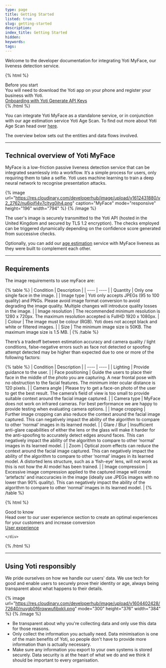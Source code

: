```yaml
---
type: page
title: Getting Started
listed: true
slug: getting-started
description: 
index_title: Getting Started
hidden: 
keywords: 
tags: 
---
```


Welcome to the developer documentation for integrating Yoti MyFace, our liveness detection service.

{% html %}
<div class="alert-BYS">
   <div class="alert-title" id="BYS">
      Before you start
   </div>
   <div class="alert-text" >
      You will need to download the Yoti app on your phone and register your business with Yoti.
   </div>
   <div class="alert-links"> 
      <a  target="_self" href="https://developers.yoti.com/yoti/getting-started-hub"> Onboarding with Yoti </a>
      <a  target="_self" href="https://developers.yoti.com/yoti/generating-the-api-keys-hub"> Generate API Keys </a> 
   </div>
</div>
{% /html %}

You can integrate Yoti MyFace as a standalone service, or in conjunction with our age estimation service Yoti Age Scan.  To find out more about Yoti Age Scan head over [here](https://developers.yoti.com/yoti-age-scan). 

The overview below sets out the entities and data flows involved. 

---

## Technical overview of Yoti MyFace

MyFace is a low-friction passive liveness detection service that can be integrated seamlessly into a workflow. It’s a simple process for users, only requiring them to take a selfie. Yoti uses machine learning to train a deep neural network to recognise presentation attacks.

{% image url="https://res.cloudinary.com/developerhub/image/upload/v1612431880/v2_2762/nu6iojfl4v7cltyg0ih4.png" caption="MyFace" mode="responsive" height="196" width="794" %}
{% /image %}

The user's image is securely transmitted to the Yoti API (hosted in the United Kingdom and secured by TLS 1.2 encryption). The checks employed can be triggered dynamically depending on the confidence score generated from successive checks.

Optionally, you can add our [age estimation](https://developers.yoti.com/yoti-age-scan/getting-started) service with MyFace liveness as they were built to complement each other.

---

## Requirements

The image requirements to use myFace are:

{% table %}
| Condition | Description | 
| ---- | ---- | 
| Quantity | Only one single face in the image. | 
| Image type | Yoti only accepts JPEGs (95 to 100 quality) and PNGs. Please avoid image format conversion to avoid degrading the image quality. Multiple changes will introduce quality losses in the image. | 
| Image resolution | The recommended minimum resolution is 1280 x 720px. The maximum resolution accepted is FullHD 1920 x 1080px. | 
| Colour | The image must be colour (RGB). Yoti does not accept black and white or filtered images. | 
| Size | The minimum image size is 50KB. The maximum image size is 1.5 MB. | 
{% /table %}

There’s a tradeoff between estimation accuracy and camera quality / light conditions, false-negative errors such as face not detected or spoofing attempt detected may be higher than expected due to one or more of the following factors:

{% table %}
| Condition | Description | 
| ---- | ---- | 
| Lighting | Provide guidance to the user. | 
| Face positioning | Guide the users to place their face in the middle of the photo you are capturing. A near frontal pose with no obstruction to the facial features. The minimum inter ocular distance is 120 pixels. | 
| Camera angle | Please try to get a face-on photo of the user to get the best result. The camera’s field of view is too small to provide suitable context around the facial image captured. | 
| Camera type | MyFace does not work on infrared cameras. For best performance we are happy to provide testing when evaluating camera options. | 
| Image cropping | Further image cropping can also reduce the context around the facial image captured. This can negatively impact the ability of the algorithm to compare to other ‘normal’ images in its learned model. | 
| Glare / Blur | Insufficient anti-glare capabilities of either the lens or the glass will make it harder for the anti-spoofing to accurately detect edges around faces. This can negatively impact the ability of the algorithm to compare to other ‘normal’ images in its learned model. | 
| Zoom | Optical zoom effects can reduce the context around the facial image captured. This can negatively impact the ability of the algorithm to compare to other ‘normal’ images in its learned model. A distorted lens structure, such as a ‘fish-eye’ lens, will not work as this is not how the AI model has been trained. | 
| Image compression | Excessive image compression applied to the captured image will create ‘artefacts’ and inaccuracies in the image (ideally use JPEGs images with no lower than 90% quality). This can negatively impact the ability of the algorithm to compare to other ‘normal’ images in its learned model. | 
{% /table %}

{% html %}
<div class="alert-GTK">
    <div class="alert-title" id="GTK">
        Good to know
    </div>
    <div class="alert-text">
Head over to our user experience section to create an optimal experiences for your customers and increase conversion  </div>
    <div class="alert-links"> 
       <a href="https://developers.yoti.com/yoti-myface/user-experience">User experience</a>

    </div>
</div>
{% /html %}

---

## Using Yoti responsibly

We pride ourselves on how we handle our users' data. We use tech for good and enable users to securely prove their identity or age, always being transparent about what happens to their details.

{% image url="https://res.cloudinary.com/developerhub/image/upload/v1604402428/72640/nuvgb0f6rqwwufibxklj.png" mode="300" height="376" width="384" %}
{% /image %}

- Be transparent about why you're collecting data and only use this data for those reasons.
- Only collect the information you actually need. Data minimisation is one of the main benefits of Yoti, so people don't have to provide more information than is actually necessary.
- Make sure any information you export to your own systems is stored securely. Data security is at the heart of what we do and we think it should be important to every organisation.